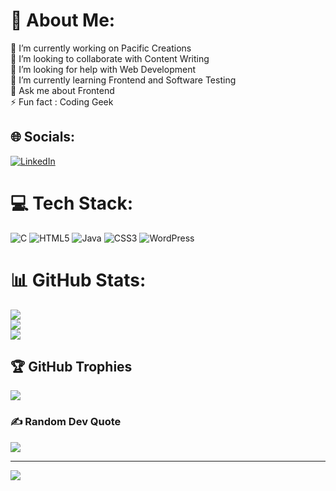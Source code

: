 # 💫 About Me:
🔭 I’m currently working on Pacific Creations<br>👯 I’m looking to collaborate with Content Writing<br>🤝 I’m looking for help with Web Development<br>🌱 I’m currently learning Frontend and Software Testing<br>💬 Ask me about Frontend<br>⚡ Fun fact : Coding Geek


## 🌐 Socials:
[![LinkedIn](https://img.shields.io/badge/LinkedIn-%230077B5.svg?logo=linkedin&logoColor=white)](https://linkedin.com/in/https://www.linkedin.com/in/poshika-k-k/) 

# 💻 Tech Stack:
![C](https://img.shields.io/badge/c-%2300599C.svg?style=for-the-badge&logo=c&logoColor=white) ![HTML5](https://img.shields.io/badge/html5-%23E34F26.svg?style=for-the-badge&logo=html5&logoColor=white) ![Java](https://img.shields.io/badge/java-%23ED8B00.svg?style=for-the-badge&logo=openjdk&logoColor=white) ![CSS3](https://img.shields.io/badge/css3-%231572B6.svg?style=for-the-badge&logo=css3&logoColor=white) ![WordPress](https://img.shields.io/badge/WordPress-%23117AC9.svg?style=for-the-badge&logo=WordPress&logoColor=white)
# 📊 GitHub Stats:
![](https://github-readme-stats.vercel.app/api?username=poshika27&theme=dark&hide_border=false&include_all_commits=false&count_private=false)<br/>
![](https://github-readme-streak-stats.herokuapp.com/?user=poshika27&theme=dark&hide_border=false)<br/>
![](https://github-readme-stats.vercel.app/api/top-langs/?username=poshika27&theme=dark&hide_border=false&include_all_commits=false&count_private=false&layout=compact)

## 🏆 GitHub Trophies
![](https://github-profile-trophy.vercel.app/?username=poshika27&theme=radical&no-frame=false&no-bg=true&margin-w=4)

### ✍️ Random Dev Quote
![](https://quotes-github-readme.vercel.app/api?type=horizontal&theme=radical)

---
[![](https://visitcount.itsvg.in/api?id=poshika27&icon=0&color=0)](https://visitcount.itsvg.in)

<!-- Proudly created with GPRM ( https://gprm.itsvg.in ) -->
